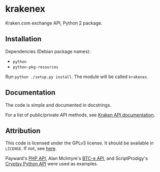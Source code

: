 krakenex
========

Kraken.com exchange API, Python 2 package.


Installation
-----------

Dependencies (Debian package names):

* `python`
* `python-pkg-resources`

Run `python ./setup.py install`. The module will be called `krakenex`.


Documentation
-------------

The code is simple and documented in docstrings.

For a list of public/private API methods, see
[Kraken API documentation][krakenapidoc].


Attribution
-----------

This code is licensed under the GPLv3 license. It should be available in
`LICENSE`. If not, see [here][gnugpl].

Payward's [PHP API][krakenphpapi], Alan McIntyre's [BTC-e API][btceapi],
and ScriptProdigy's [Cryptsy Python API][cryptsypyapi] were used as
examples.


[gnugpl]: https://www.gnu.org/licenses/gpl-3.0.txt
[krakenphpapi]: https://github.com/payward/kraken-api-client
[btceapi]: https://github.com/alanmcintyre/btce-api
[cryptsypyapi]: https://github.com/ScriptProdigy/CryptsyPythonAPI
[krakenapidoc]: https://www.kraken.com/help/api
